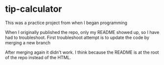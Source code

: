 # tip-calculator
This was a practice project from when I began programming

When I originally published the repo, only my README showed up, so I have had to troubleshoot.
First troubleshoot attempt is to update the code by merging a new branch

After merging again it didn't work. I think because the README is at the root of the repo instead of the HTML.